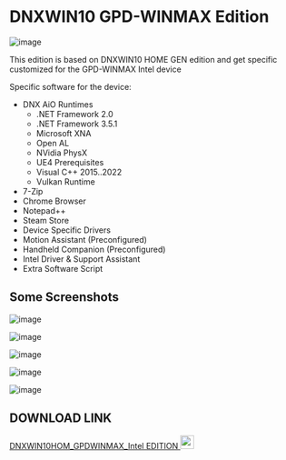 # DNXWIN10 GPD-WINMAX Edition

![image](https://github.com/user-attachments/assets/55eaef37-f99b-46d3-a7e7-aa387a56b1fb)


This edition is based on DNXWIN10 HOME GEN edition and get specific customized for the GPD-WINMAX Intel device

Specific software for the device:

- DNX AiO Runtimes
  - .NET Framework 2.0
  - .NET Framework 3.5.1
  - Microsoft XNA
  - Open AL
  - NVidia PhysX
  - UE4 Prerequisites
  - Visual C++ 2015..2022
  - Vulkan Runtime
- 7-Zip
- Chrome Browser
- Notepad++
- Steam Store
- Device Specific Drivers
- Motion Assistant (Preconfigured)
- Handheld Companion (Preconfigured)
- Intel Driver & Support Assistant
- Extra Software Script

## Some Screenshots

![image](https://github.com/user-attachments/assets/af1cec64-b2b9-4816-8c77-6f96c486f5ad)

![image](https://github.com/user-attachments/assets/efb11c6e-c84e-408a-a0cc-56b50233d1aa)

![image](https://github.com/user-attachments/assets/1064a936-a27c-4998-bdd2-932681ef9220)

![image](https://github.com/user-attachments/assets/70239ac9-44a4-46a6-8364-b1eb9ba73d5d)

![image](https://github.com/user-attachments/assets/0b6c83b5-01fe-4831-9b37-446b63ea1a45)


## DOWNLOAD LINK

[DNXWIN10HOM_GPDWINMAX_Intel EDITION <img src="https://github.com/Deen0X/DNXWIN/assets/3720302/83d20043-648a-474f-800b-bf1d0be06424" width="24">](https://t.me/PCMasterRacePortable/665172/719032)
